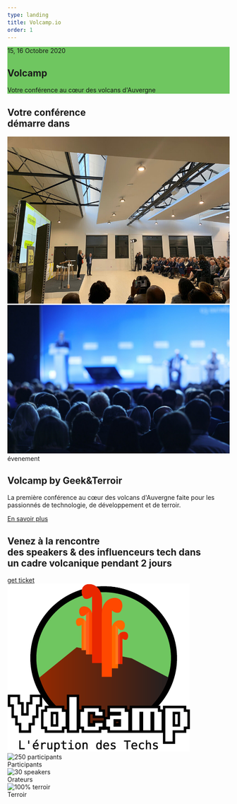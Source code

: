```yaml
---
type: landing
title: Volcamp.io
order: 1
---
```


<section class="section-banner d-flex align-items-center" style="background:url(https://www.volcamp.io/asset/images/bg-banner.png) no-repeat center top #6fc660">
    <div class="container">
        <div class="row">
            <div class="col-lg-7 mr-auto">
                <div class="banner-content"><span>15, 16 Octobre 2020</span>
                    <h1 class="mt-3 mb-5">Volcamp</h1>
                    <span>Votre conférence au cœur des volcans d'Auvergne</span>
                </div>
            </div>
        </div>
    </div>
</section>
<section class="overflow-hidden counter-wrapper pt-4 pb-5">
    <div class="container">
        <div class="counter-inner">
            <div class="row align-items-center">
                <div class="col-lg-6">
                    <div class="counter-stat">
                        <h2 class="font-weight-light"><strong>Votre conférence</strong><br>démarre dans</h2>
                    </div>
                </div>
                <div id="simple-timer" class="syotimer" data-year="2020" data-month="10" data-day="15" data-hour="09">
                    <div class="syotimer__head"></div>
                    <div class="syotimer__body"></div>
                    <div class="syotimer__footer"></div>
                </div>
            </div>
        </div>
    </div>
</section>
<section class="section about">
    <div class="container">
        <div class="row">
            <div class="col-lg-5">
                <div class="about-img position-relative"><img src="images/home/confhall32.jpg" alt="" class="img-fluid w-100">
                    <div class="img-block"><img src="images/home/confback.jpg" alt="" class="img-fluid"></div>
                </div>
            </div>
            <div class="col-lg-7">
                <div class="about-content-wrap mt-5 mt-lg-0"><span class="stroke-text">évenement</span>
                    <div class="ml-90">
                        <h2 class="text-lg mb-3 mt-3">Volcamp by Geek&Terroir</h2>
                        <p>La première conférence au cœur des volcans d'Auvergne faite pour les passionnés de technologie, de développement et de terroir.
                        </p><a href="https://www.volcamp.io/content/" class="btn btn-secondary btn-rounded mt-3 mt-lg-0">En savoir plus</a></div>
                </div>
            </div>
        </div>
    </div>
</section>
<section class="section cta-wrap">
    <div class="container">
        <div class="row align-items-center">
            <div class="col-lg-7">
                <div class="cta-content">
                    <h2 class="mt-3 mb-4 text-md title">Venez à la rencontre <br><strong>des speakers</strong> &amp; des influenceurs tech dans<br>un cadre <strong>volcanique</strong> pendant <strong>2 jours</strong></h2>
                    <a href="#" class="btn btn-secondary btn-rounded">get ticket</a></div>
            </div>
            <div class="col-lg-5 mt-5 mt-lg-0 d-none d-lg-block"><img src="images/home/logo_black.png" alt="" class="img-fluid"></div>
        </div>
    </div>
</section>
<section id="section-feature">
    <div class="container">
        <div class="row">
            <div class="col-lg-4 col-md-6 badge">
                <img src="https://www.volcamp.io/asset/images/participants.png" alt="250 participants"><br>Participants
            </div>
            <div class="col-lg-4 col-md-6 badge">
                <img src="https://www.volcamp.io/asset/images/speakers.png" alt="30 speakers"><br>Orateurs
            </div>
            <div class="col-lg-4 col-md-6 badge">
                <img src="https://www.volcamp.io/asset/images/terroir.png" alt="100% terroir"><br>Terroir
            </div>
        </div>
    </div>
</section>
